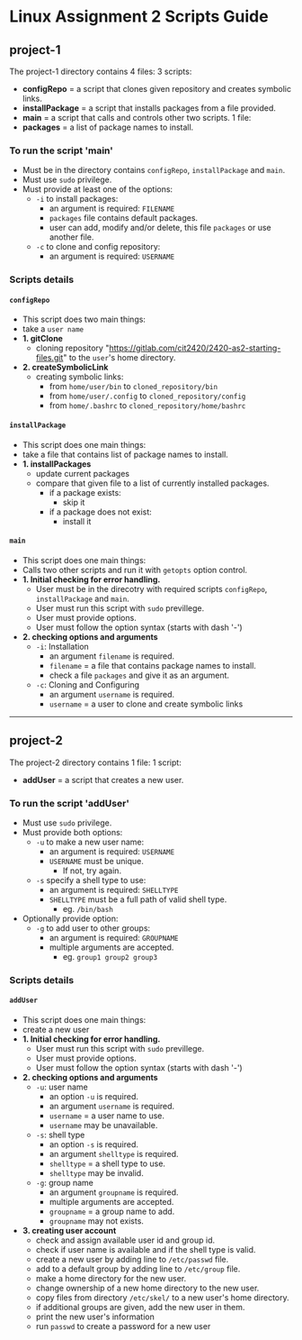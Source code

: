 # Linux Assignment 2 Scripts Guide

## project-1
The project-1 directory contains 4 files:
3 scripts:
- **configRepo** = a script that clones given repository and creates symbolic links.
- **installPackage** = a script that installs packages from a file provided.
- **main** = a script that calls and controls other two scripts.
1 file:
- **packages** = a list of package names to install.
### To run the script 'main'
- Must be in the directory contains `configRepo`, `installPackage` and `main`.
- Must use `sudo` privilege. 
- Must provide at least one of the options:
	- `-i` to install packages:
		- an argument is required: `FILENAME`
		- `packages` file contains default packages.
		- user can add, modify and/or delete, this file `packages` or use another file.
	- `-c` to clone and config repository:
		- an argument is required: `USERNAME`
### Scripts details
#### `configRepo`
- This script does two main things:
- take a `user name`
- **1. gitClone**
	- cloning repository "https://gitlab.com/cit2420/2420-as2-starting-files.git" to the `user`'s home directory.
- **2. createSymbolicLink**
	- creating symbolic links:
		- from `home/user/bin` to `cloned_repository/bin`
		- from `home/user/.config` to `cloned_repository/config`
		- from `home/.bashrc` to `cloned_repository/home/bashrc`
#### `installPackage`
- This script does one main things:
- take a file that contains list of package names to install.
- **1. installPackages**
	- update current packages 
	- compare that given file to a list of currently installed packages.
		- if a package exists:
			- skip it
		- if a package does not exist:
			- install it
#### `main`
- This script does one main things:
- Calls two other scripts and run it with `getopts` option control.  
- **1. Initial checking for error handling.**
	- User must be in the direcotry with required scripts `configRepo`, `installPackage` and `main`.
	- User must run this script with `sudo` previllege. 
	- User must provide options.
	- User must follow the option syntax (starts with dash '-')
- **2. checking options and arguments**
	- `-i`: Installation
		- an argument `filename` is required.
		- `filename` = a file that contains package names to install.
		- check a file `packages` and give it as an argument.
	- `-c`: Cloning and Configuring
		- an argument `username` is required.
		- `username` = a user to clone and create symbolic links

---
## project-2
The project-2 directory contains 1 file:
1 script:
- **addUser** = a script that creates a new user.
### To run the script 'addUser'
- Must use `sudo` privilege. 
- Must provide both options:
	- `-u` to make a new user name:
		- an argument is required: `USERNAME`
		- `USERNAME` must be unique.
			- If not, try again.
	- `-s` specify a shell type to use:
		- an argument is required: `SHELLTYPE`
		- `SHELLTYPE` must be a full path of valid shell type.
			- eg. `/bin/bash`
- Optionally provide option:
	- `-g` to add user to other groups:
		- an argument is required: `GROUPNAME`
		- multiple arguments are accepted.
			- eg. `group1 group2 group3`
### Scripts details
#### `addUser`
- This script does one main things:
- create a new user
- **1. Initial checking for error handling.**
	- User must run this script with `sudo` previllege. 
	- User must provide options.
	- User must follow the option syntax (starts with dash '-')
- **2. checking options and arguments**
	- `-u`: user name
		- an option `-u` is required.
		- an argument `username` is required.
		- `username` = a user name to use.
		- `username` may be unavailable.
	- `-s`: shell type
		- an option `-s` is required.
		- an argument `shelltype` is required.
		- `shelltype` = a shell type to use.
		- `shelltype` may be invalid.	
	- `-g`: group name
		- an argument `groupname` is required.
		- multiple arguments are accepted.
		- `groupname` = a group name to add.
		- `groupname` may not exists.
- **3. creating user account**
	- check and assign available user id and group id.
	- check if user name is available and if the shell type is valid.
	- create a new user by adding line to `/etc/passwd` file.
	- add to a default group by adding line to `/etc/group` file.
	- make a home directory for the new user.
	- change ownership of a new home directory to the new user.
	- copy files from directory `/etc/skel/` to a new user's home directory.
	- if additional groups are given, add the new user in them.
	- print the new user's information
	- run `passwd` to create a password for a new user